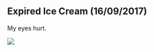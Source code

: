 ## Expired Ice Cream (16/09/2017)

My eyes hurt.

![](https://github.com/Blokatt/ProcessingStuff/blob/master/module/expiredSmall.gif)

